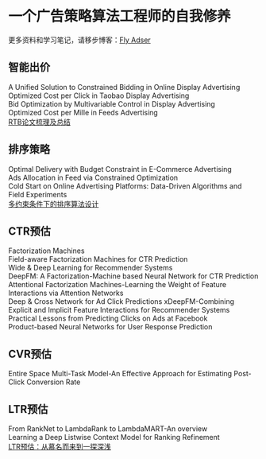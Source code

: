 # 一个广告策略算法工程师的自我修养
更多资料和学习笔记，请移步博客：[Fly Adser](https://fly-adser.top/)

 ## 智能出价
 A Unified Solution to Constrained Bidding in Online Display Advertising  
 Optimized Cost per Click in Taobao Display Advertising  
 Bid Optimization by Multivariable Control in Display Advertising  
 Optimized Cost per Mille in Feeds Advertising  
 [RTB论文梳理及总结](https://fly-adser.top/2021/12/29/RTBpapers/)
 
 ## 排序策略
 Optimal Delivery with Budget Constraint in E-Commerce Advertising  
 Ads Allocation in Feed via Constrained Optimization  
 Cold Start on Online Advertising Platforms: Data-Driven Algorithms and Field Experiments  
 [多约束条件下的排序算法设计](https://fly-adser.top/2021/12/29/sortEquation/)
 
 ## CTR预估
 Factorization Machines  
 Field-aware Factorization Machines for CTR Prediction  
 Wide & Deep Learning for Recommender Systems  
 DeepFM: A Factorization-Machine based Neural Network for CTR Prediction  
 Attentional Factorization Machines-Learning the Weight of Feature Interactions via Attention Networks  
 Deep & Cross Network for Ad Click Predictions
 xDeepFM-Combining Explicit and Implicit Feature Interactions for Recommender Systems 
 Practical Lessons from Predicting Clicks on Ads at Facebook     
 Product-based Neural Networks for User Response Prediction
 
 ## CVR预估
 Entire Space Multi-Task Model-An Effective Approach for Estimating Post-Click Conversion Rate  
 
 ## LTR预估
 From RankNet to LambdaRank to LambdaMART-An overview  
 Learning a Deep Listwise Context Model for Ranking Refinement  
 [LTR预估：从慕名而来到一探深浅](https://fly-adser.top/2021/12/30/LTRpartA/)
